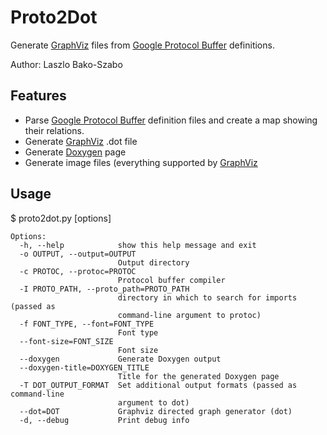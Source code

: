 Proto2Dot
=========

Generate [GraphViz] files from [Google Protocol Buffer] definitions.

Author: Laszlo Bako-Szabo

Features
--------
- Parse [Google Protocol Buffer] definition files and create a map showing their relations.
- Generate [GraphViz] .dot file
- Generate [Doxygen] page
- Generate image files (everything supported by [GraphViz]

Usage
-----

$ proto2dot.py [options] <proto files>

	Options:
	  -h, --help            show this help message and exit
	  -o OUTPUT, --output=OUTPUT
	                        Output directory
	  -c PROTOC, --protoc=PROTOC
	                        Protocol buffer compiler
	  -I PROTO_PATH, --proto_path=PROTO_PATH
	                        directory in which to search for imports (passed as
	                        command-line argument to protoc)
	  -f FONT_TYPE, --font=FONT_TYPE
	                        Font type
	  --font-size=FONT_SIZE
	                        Font size
	  --doxygen             Generate Doxygen output
	  --doxygen-title=DOXYGEN_TITLE
	                        Title for the generated Doxygen page
	  -T DOT_OUTPUT_FORMAT  Set additional output formats (passed as command-line
	                        argument to dot)
	  --dot=DOT             Graphviz directed graph generator (dot)
	  -d, --debug           Print debug info


[GraphViz]: http://www.graphviz.org/
[Google Protocol Buffer]: https://code.google.com/p/protobuf/
[Doxygen]: http://www.doxygen.org/

